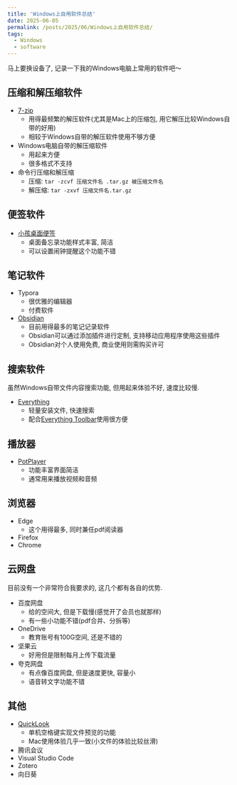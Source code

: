 ```yaml
---
title: 'Windows上自用软件总结'
date: 2025-06-05
permalink: /posts/2025/06/Windows上自用软件总结/
tags:
  - Windows
  - software
---
```


马上要换设备了, 记录一下我的Windows电脑上常用的软件吧～

压缩和解压缩软件
------
- [7-zip](https://www.7-zip.org/)
  - 用得最频繁的解压软件(尤其是Mac上的压缩包, 用它解压比较Windows自带的好用)
  - 相较于Windows自带的解压软件使用不够方便
- Windows电脑自带的解压缩软件
  - 用起来方便
  - 很多格式不支持
- 命令行压缩和解压缩
  - 压缩: `tar -zcvf 压缩文件名 .tar.gz 被压缩文件名`
  - 解压缩: `tar -zxvf 压缩文件名.tar.gz`

便签软件
------
- [小孩桌面便签](http://www.notesmaker.com/)
  - 桌面备忘录功能样式丰富, 简洁
  - 可以设置闹钟提醒这个功能不错

笔记软件
------
- Typora
  - 很优雅的编辑器
  - 付费软件
- [Obsidian](https://obsidian.md/)
  - 目前用得最多的笔记记录软件
  - Obsidian可以通过添加插件进行定制, 支持移动应用程序使用这些插件
  - Obsidian对个人使用免费, 商业使用则需购买许可

搜索软件
------
虽然Windows自带文件内容搜索功能, 但用起来体验不好, 速度比较慢.
- [Everything](https://www.voidtools.com/zh-cn/)
  - 轻量安装文件, 快速搜索
  - 配合[Everything Toolbar](https://github.com/srwi/EverythingToolbar)使用很方便

播放器
------
- [PotPlayer](https://potplayer.daum.net/)
  - 功能丰富界面简洁
  - 通常用来播放视频和音频

浏览器
------
- Edge
  - 这个用得最多, 同时兼任pdf阅读器
- Firefox
- Chrome

云网盘
------
目前没有一个非常符合我要求的, 这几个都有各自的优势. 
- 百度网盘
  - 给的空间大, 但是下载慢(感觉开了会员也就那样)
  - 有一些小功能不错(pdf合并、分拆等)
- OneDrive
  - 教育账号有100G空间, 还是不错的
- 坚果云
  - 好用但是限制每月上传下载流量
- 夸克网盘
  - 有点像百度网盘, 但是速度更快, 容量小
  - 语音转文字功能不错

其他
------
- [QuickLook](https://github.com/QL-Win/QuickLook/releases)
  - 单机空格键实现文件预览的功能
  - Mac使用体验几乎一致(小文件的体验比较丝滑)
- 腾讯会议
- Visual Studio Code
- Zotero
- 向日葵




